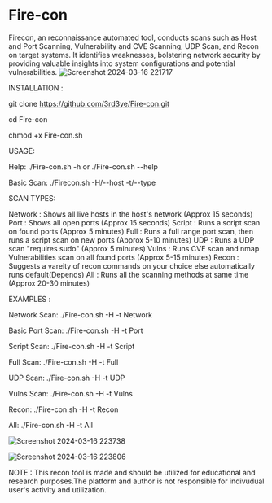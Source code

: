 # Fire-con
Firecon, an reconnaissance automated tool, conducts scans such as Host and Port Scanning, Vulnerability and CVE Scanning, UDP Scan, and Recon on target systems. It identifies weaknesses, bolstering network security by providing valuable insights into system configurations and potential vulnerabilities.
![Screenshot 2024-03-16 221717](https://github.com/3rd3ye/Fire-con/assets/85607884/064082f1-2b69-4954-a98d-7823552b7a80)

INSTALLATION :

git clone https://github.com/3rd3ye/Fire-con.git

cd Fire-con

chmod +x Fire-con.sh

USAGE:

Help: ./Fire-con.sh -h or ./Fire-con.sh --help

Basic Scan: ./Firecon.sh -H/--host <TARGET-IP> -t/--type <TYPE>

SCAN TYPES:

Network : Shows all live hosts in the host's network (Approx 15 seconds)
Port : Shows all open ports (Approx 15 seconds)
Script : Runs a script scan on found ports (Approx 5 minutes)
Full : Runs a full range port scan, then runs a script scan on new ports (Approx 5-10 minutes)
UDP : Runs a UDP scan "requires sudo" (Approx 5 minutes)
Vulns : Runs CVE scan and nmap Vulnerabilities scan on all found ports (Approx 5-15 minutes)
Recon : Suggests a vareity of recon commands on your choice else automatically runs default(Depends)
All : Runs all the scanning methods at same time (Approx 20-30 minutes)


EXAMPLES :

Network Scan: ./Fire-con.sh -H <TARGET-IP> -t Network

Basic Port Scan: ./Fire-con.sh -H <TARGET-IP> -t Port

Script Scan: ./Fire-con.sh -H <TARGET-IP> -t Script

Full Scan: ./Fire-con.sh -H <TARGET-IP> -t Full

UDP Scan: ./Fire-con.sh -H <TARGET-IP> -t UDP

Vulns Scan: ./Fire-con.sh -H <TARGET-IP> -t Vulns

Recon: ./Fire-con.sh -H <TARGET-IP> -t Recon

All: ./Fire-con.sh -H <TARGET-IP> -t All



![Screenshot 2024-03-16 223738](https://github.com/3rd3ye/Fire-con/assets/85607884/f0184ea5-d756-4e9e-9321-a96d1cdb7a11)

![Screenshot 2024-03-16 223806](https://github.com/3rd3ye/Fire-con/assets/85607884/c248b2f1-4c98-483e-ad1a-c39c7a8df9ea)

NOTE : This recon tool is made and should be utilized for educational and research purposes.The platform and author is not responsible for indivudual user's activity and utilization.  


